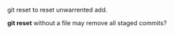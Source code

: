 git reset <file> to reset unwarrented add.

**git reset** without a file may remove all staged commits?
